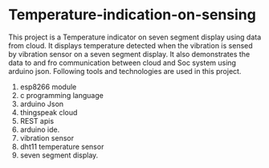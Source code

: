 # Temperature-indication-on-sensing
This project is a Temperature indicator on seven segment display using data from cloud.
It displays temperature detected when the vibration is sensed by vibration sensor on a seven segment display.
It also demonstrates the data to and fro communication between cloud and Soc system using arduino json.
Following tools and technologies are used in this project.
1. esp8266 module
2. c programming language
3. arduino Json
4. thingspeak cloud
5. REST apis
6. arduino ide.
7. vibration sensor
8. dht11 temperature sensor
9. seven segment display.
 
